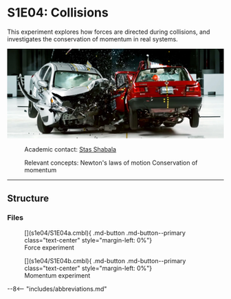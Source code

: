 # S1E04: Collisions

This experiment explores how forces are directed during collisions, and investigates the conservation of momentum in real systems.

![](s1e04/header.png)


<figure markdown>
<i class="fas fa-chalkboard-teacher fa-5x"></i>
<figcaption>Academic contact: <a href="mailto:stanislav.shabala@utas.edu.au">Stas Shabala</a></figcaption>

<i class="fas fa-microscope fa-5x"></i>
<figcaption>Relevant concepts:
    Newton's laws of motion
    Conservation of momentum
</figcaption>
</figure>

---

## Structure

### Files
<figure markdown>
[<i class="fas fa-code fa-5x"></i>](s1e04/S1E04a.cmbl){ .md-button .md-button--primary class="text-center" style="margin-left: 0%"}
<figcaption>Force experiment</figcaption>
</figure>

<figure markdown>
[<i class="fas fa-code fa-5x"></i>](s1e04/S1E04b.cmbl){ .md-button .md-button--primary class="text-center" style="margin-left: 0%"}
<figcaption>Momentum experiment</figcaption>
</figure>

--8<-- "includes/abbreviations.md"
